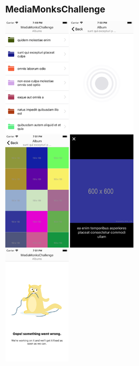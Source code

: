 # MediaMonksChallenge

<img src="assets/SCREENSHOTS/1.png" width="200" />
<img src="assets/SCREENSHOTS/2.png" width="200" />
<img src="assets/SCREENSHOTS/3.png" width="200" />
<img src="assets/SCREENSHOTS/4.png" width="200" />
<img src="assets/SCREENSHOTS/5.png" width="200" />